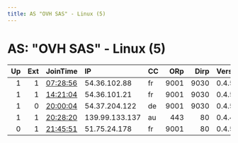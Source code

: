 ```yaml
---
title: AS "OVH SAS" - Linux (5)
---
```


# AS: "OVH SAS" - Linux (5)

|   Up |   Ext | JoinTime                                                                                            | IP             | CC   |   ORp |   Dirp | Version   | Contact                         | Nickname   |   eFamMembers |
|-----:|------:|:----------------------------------------------------------------------------------------------------|:---------------|:-----|------:|-------:|:----------|:--------------------------------|:-----------|--------------:|
|    1 |     1 | [07:28:56](https://metrics.torproject.org/rs.html#details/B872BF133E6E2009705B763A4284FD44AA4E7545) | 54.36.102.88   | fr   |  9001 |   9030 | 0.4.5.7   | None                            | Unnamed    |             1 |
|    1 |     1 | [14:21:04](https://metrics.torproject.org/rs.html#details/D9C55AC5549BF4940BE0ABBBE0E34CCC8D6D06E5) | 54.36.101.21   | fr   |  9001 |   9030 | 0.4.5.7   | francois &lt; tor AT zof.sh&gt; | ExiTOR     |             1 |
|    1 |     0 | [20:00:04](https://metrics.torproject.org/rs.html#details/65509BD2019C54D2B63508D8395B3933ADB8A24C) | 54.37.204.122  | de   |  9001 |   9030 | 0.4.5.8   | None                            | Unnamed    |             1 |
|    1 |     1 | [20:28:20](https://metrics.torproject.org/rs.html#details/EA92757FCD7F34F412FA52204306648C9C936F81) | 139.99.133.137 | au   |   443 |     80 | 0.4.4.5   | tormariATprotonmailDOTcom       | mariana    |             1 |
|    0 |     1 | [21:45:51](https://metrics.torproject.org/rs.html#details/40B728596B1AC9203BE866C4DD359061CDD4C86E) | 51.75.24.178   | fr   |  9001 |     80 | 0.4.5.7   | None                            | Unnamed    |             1 |

